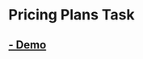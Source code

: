 # Pricing Plans Task

## [- Demo](https://omarabouelkheirr.github.io/CSS_Tasks/Pricing%20Plans%20Task/index.html)
